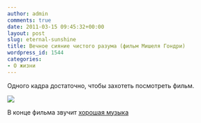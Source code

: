```yaml
---
author: admin
comments: true
date: 2011-03-15 09:45:32+00:00
layout: post
slug: eternal-sunshine
title: Вечное сияние чистого разума (фильм Мишеля Гондри)
wordpress_id: 1544
categories:
- О жизни
---
```


Одного кадра достаточно, чтобы захотеть посмотреть фильм.
  


![](http://makishvili.com/pro/2011/03/15/eternal-sunshine.jpg)

В конце фильма звучит [хорошая музыка](http://music.yandex.ru/track/71638/album/6101)
